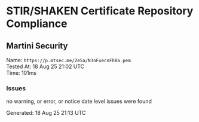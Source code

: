 # STIR/SHAKEN Certificate Repository Compliance

## Martini Security

Name: `https://p.mtsec.me/2e5a/N3nFuecnFh8a.pem`\
Tested At: 18 Aug 25 21:02 UTC\
Time: 101ms

### Issues

no warning, or error, or notice date level issues were found

Generated: 18 Aug 25 21:13 UTC